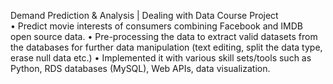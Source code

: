 Demand Prediction & Analysis | Dealing with Data Course Project		        	         	         
•	Predict movie interests of consumers combining Facebook and IMDB open source data.
•	Pre-processing the data to extract valid datasets from the databases for further data manipulation (text editing, split the data type, erase null data etc.)
•	Implemented it with various skill sets/tools such as Python, RDS databases (MySQL), Web APIs, data visualization.  
